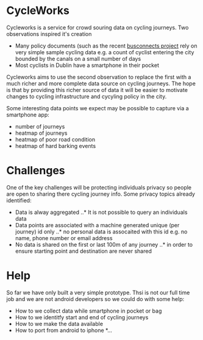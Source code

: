 # CycleWorks

Cycleworks is a service for crowd souring data on cycling journeys. Two observations inspired it's creation 
* Many policy documents (such as the recent [busconnects project](https://www.busconnects.ie/initiatives/core-bus-corridor-project/) rely on very simple sample cycling data e.g. a count of cyclist entering the city bounded by the canals on a small number of days 
* Most cyclists in Dublin have a smartphone in their pocket

Cycleworks aims to use the second observation to replace the first with a much richer and more complete data source on cycling journeys.
The hope is that by providing this richer source of data it will be easier to motivate changes to cycling infrastructure and cycyling policy in the city.

Some interesting data points we expect may be possible to capture via a smartphone app:
  * number of journeys
  * heatmap of journeys
  * heatmap of poor road condition
  * heatmap of hard barking events
  
# Challenges
One of the key challenges will be protecting individuals privacy so people are open to sharing there cycling journey info.
Some privacy topics already identified:
  * Data is alway aggregated
  ..* It is not possible to query an individuals data
  * Data points are associated with a machine generated unique (per journey) id only
  ..* no personal data is assocaited with this id e.g. no name, phone number or email address
  * No data is shared on the first or last 100m of any journey
  ..* in order to ensure starting point and destination are never shared
  
  
# Help
So far we have only built a very simple prototype. Thsi is not our full time job and we are not android developers so we could do with some help:
* How to we collect data while smartphone in pocket or bag
* How to we identitfy start and end of cycling journeys
* How to we make the data available
* How to port from android to iphone
*...
